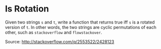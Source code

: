 Is Rotation
==================

Given two strings `s` and `t`, write a function that returns true iff `s` is a
rotated version of `t`. In other words, the two strings are cyclic permutations
of each other, such as `stackoverflow` and `flowstackover`.

Source: http://stackoverflow.com/q/2553522/2428123